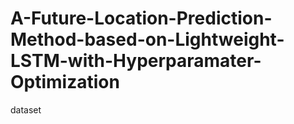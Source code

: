 # A-Future-Location-Prediction-Method-based-on-Lightweight-LSTM-with-Hyperparamater-Optimization
dataset
